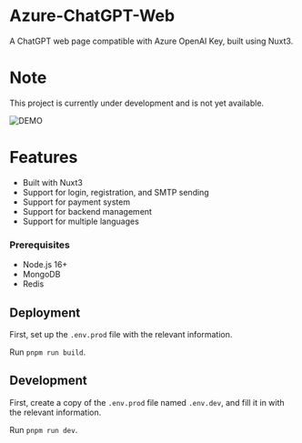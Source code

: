 # Azure-ChatGPT-Web

A ChatGPT web page compatible with Azure OpenAI Key, built using Nuxt3.

# Note

This project is currently under development and is not yet available.

![DEMO](https://source.yby.zone/azure-gpt.png)

# Features

- Built with Nuxt3
- Support for login, registration, and SMTP sending
- Support for payment system
- Support for backend management
- Support for multiple languages

### Prerequisites

- Node.js 16+
- MongoDB
- Redis

## Deployment

First, set up the `.env.prod` file with the relevant information.

Run `pnpm run build`.

## Development

First, create a copy of the `.env.prod` file named `.env.dev`, and fill it in with the relevant information.

Run `pnpm run dev`.